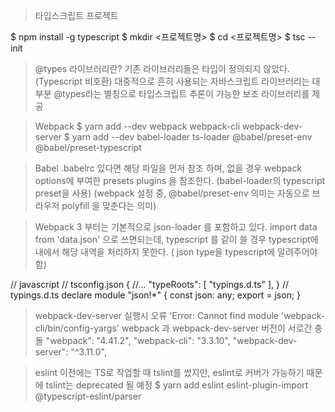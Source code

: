 > 타입스크립트 프로젝트

$ npm install -g typescript
$ mkdir <프로젝트명>
$ cd <프로젝트명>
$ tsc --init

> @types 라이브러리란?
기존 라이브러리들은 타입이 정의되지 않았다. (Typescript 비호환)
대중적으로 흔히 사용되는 자바스크립트 라이브러리는 대부분 @types라는 별칭으로 타입스크립트 추론이 가능한 보조 라이브러리를 제공

> Webpack
$ yarn add --dev webpack webpack-cli webpack-dev-server 
$ yarn add --dev babel-loader ts-loader @babel/preset-env @babel/preset-typescript

> Babel
.babelrc 있다면 해당 파일을 먼저 참조 하며,
없을 경우 webpack options에 부여한 presets plugins 을 참조한다. (babel-loader의 typescript preset을 사용)
(webpack 설정 중, @babel/preset-env 의미는 자동으로 브라우저 polyfill 을 맞춘다는 의미)

> Webpack 3 부터는 기본적으로 json-loader 를 포함하고 있다.
import data from 'data.json' 으로 쓰면되는데, typescript 를 같이 쓸 경우 typescript에 내에서 해당 내역을 처리하지 못한다.
( json type을 typescript에 알려주어야 함)

// javascript
// tsconfig.json
{
  //...
  "typeRoots": [
    "typings.d.ts"
  ],
}
// typings.d.ts
declare module "json!*" {
  const json: any;
  export = json;
}

> webpack-dev-server 실행시 오류 'Error: Cannot find module 'webpack-cli/bin/config-yargs'
webpack 과 webpack-dev-server 버전이 서로간 충돌
"webpack": "4.41.2",
"webpack-cli": "3.3.10",
"webpack-dev-server": "^3.11.0",

> eslint
이전에는 TS로 작업할 때 tslint를 썼지만, eslint로 커버가 가능하기 때문에 tslint는 deprecated 될 예정
$ yarn add eslint eslint-plugin-import @typescript-eslint/parser